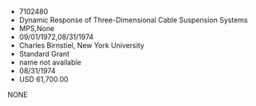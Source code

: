 * 7102480
* Dynamic Response of Three-Dimensional Cable Suspension      Systems
* MPS,None
* 09/01/1972,08/31/1974
* Charles Birnstiel, New York University
* Standard Grant
*   name not available
* 08/31/1974
* USD 61,700.00

NONE
